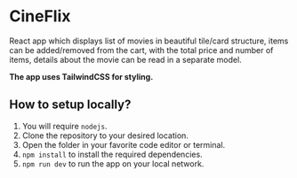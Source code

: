 # CineFlix
React app which displays list of movies in beautiful tile/card structure, items can be added/removed from the cart, with the total price and number of items, details about the movie can be read in a separate model.

**The app uses TailwindCSS for styling.** 

## How to setup locally?
1. You will require `nodejs`.
2. Clone the repository to your desired location.
3. Open the folder in your favorite code editor or terminal.
4. `npm install` to install the required dependencies.
5. `npm run dev` to run the app on your local network.